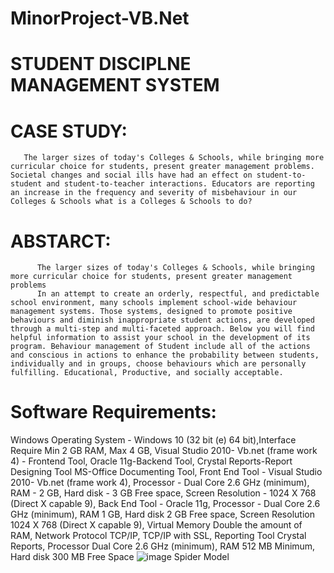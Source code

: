 # MinorProject-VB.Net
# STUDENT DISCIPLNE MANAGEMENT SYSTEM
# CASE STUDY: 
       The larger sizes of today's Colleges & Schools, while bringing more curricular choice for students, present greater management problems. Societal changes and social ills have had an effect on student-to-student and student-to-teacher interactions. Educators are reporting an increase in the frequency and severity of misbehaviour in our Colleges & Schools what is a Colleges & Schools to do? 
# ABSTARCT:
          The larger sizes of today's Colleges & Schools, while bringing more curricular choice for students, present greater management problems 
          In an attempt to create an orderly, respectful, and predictable school environment, many schools implement school-wide behaviour management systems. Those systems, designed to promote positive behaviours and diminish inappropriate student actions, are developed through a multi-step and multi-faceted approach. Below you will find helpful information to assist your school in the development of its program. Behaviour management of Student include all of the actions and conscious in actions to enhance the probability between students, individually and in groups, choose behaviours which are personally fulfilling. Educational, Productive, and socially acceptable.  
# Software Requirements:
Windows Operating System - Windows 10 (32 bit (e) 64 bit),Interface Require Min 2 GB RAM, Max 4 GB, Visual Studio 2010- Vb.net (frame work 4) - Frontend Tool, Oracle 11g-Backend Tool, Crystal Reports-Report Designing Tool MS-Office Documenting Tool, Front End Tool - Visual Studio 2010- Vb.net (frame work 4), Processor - Dual Core 2.6 GHz (minimum), RAM - 2 GB, Hard disk - 3 GB Free space, Screen Resolution - 1024 X 768 (Direct X capable 9), Back End Tool - Oracle 11g, Processor - Dual Core 2.6 GHz (minimum), RAM 1 GB, Hard disk 2 GB Free space, Screen Resolution 1024 X 768 (Direct X capable 9), Virtual Memory Double the amount of RAM, Network Protocol TCP/IP, TCP/IP with SSL, Reporting Tool Crystal Reports, Processor Dual Core 2.6 GHz (minimum), RAM 512 MB Minimum, Hard disk 300 MB Free Space 
![image](https://github.com/ShaikArshad1234/MinorProject-VB.Net/assets/115883482/c078e04d-86bf-48c6-9422-48557c293fa0)     Spider Model

